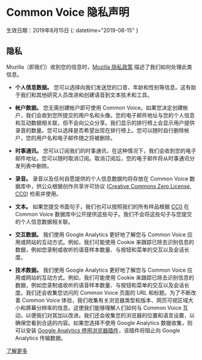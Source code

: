 # Common Voice 隐私声明 

生效日期：2019年8月15日 {: datetime="2019-08-15" }

## 隐私

Mozilla（即我们）收到您的信息时，[Mozilla 隐私政策](https://www.mozilla.org/privacy) 描述了我们如何处理此类信息。

* **个人信息数据。** 您可以选择向我们发送您的口音、年龄和性别等信息。这有助于我们和其他研究人员改进和创建语音到文本技术和工具。

* **帐户数据。** 您无需创建帐户即可使用 Common Voice。如果您决定创建帐户，我们会收到您所提交的用户名和头像。您的电子邮件地址与您的个人信息和互动数据相关联，但不会向公众分享。我们显示的排行榜上会显示用户提供录音的数量。您可以选择是否希望出现在排行榜上。您可以随时自行删除帐户，您的用户名和电子邮件随之将被删除。

* **时事通讯。** 您可以订阅我们的时事通讯，在这种情况下，我们会收到您的电子邮件地址。您可以随时取消订阅。取消订阅后，您的电子邮件将从时事通讯分发列表中删除。

* **录音。** 录音以及任何自愿提供的个人信息数据均将存放在 Common Voice 数据库中，供公众根据创作共享许可协议 ([Creative Commons Zero License, CC0](https://creativecommons.org/publicdomain/zero/1.0/)) 检索并使用。

* **文本。** 如果您提交书面句子，我们也可以按照我们的所有样品根据 [CC0](https://creativecommons.org/publicdomain/zero/1.0/) 在 Common Voice 数据库中公开提供这些句子。我们不会将这些句子与您提交的个人信息数据相关联。

* **交互数据。** 我们使用 Google Analytics 更好地了解您与 Common Voice 应用或网站的互动方式。例如，我们可能使用 Cookie 来跟踪已除去识别信息的数据，例如您录制或收听的语音样本数量、与按钮和菜单的交互以及会话长度。

* **技术数据。** 我们使用 Google Analytics 更好地了解您与 Common Voice 应用或网站的互动方式。例如，我们可能使用 Cookie 来跟踪已除去识别信息的数据，例如您录制或收听的语音样本数量、与按钮和菜单的交互以及会话长度。我们还会收集您访问的 Common Voice 页面的 URL 和标题。为了不断改善 Common Voice 体验，我们收集有关浏览器类型和版本、网页可视区域大小和屏幕分辨率的信息。这使我们能够理解人们如何与 Common Voice 互动，以便我们对其加以改进。我们还会收集您的浏览器的位置和语言设置，以确保您看到合适的内容。如果您选择不使用 Google Analytics 数据收集，则可以安装 [Google Analytics 停用浏览器插件](https://tools.google.com/dlpage/gaoptout)，该插件将阻止向 Google Analytics 传输数据。

[了解更多](https://github.com/mozilla/voice-web/blob/master/docs/data_dictionary.md)
